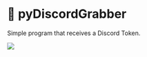 
# :satellite: pyDiscordGrabber
Simple program that receives a Discord Token.

<img src="https://i.imgur.com/QUOuzcn.gif">
